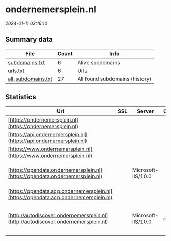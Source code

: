 # ondernemersplein.nl
*2024-01-11 02:16:10*
## Summary data


| File       | Count | Info |
|------------|-------|------|
|[subdomains.txt](/data/ondernemersplein.nl/subdomains.txt)|6|Alive subdomains|
|[urls.txt](/data/ondernemersplein.nl/urls.txt)|6|Urls|
|[all_subdomains.txt](/data/ondernemersplein.nl/all_subdomains.txt)|27|All found subdomains (history)|


## Statistics


| Url | SSL | Server | Cookie | HSTS | CSP | XFO | XXP | RP | Tech |Title |
|------------|-------|------|------|------|------|------|------|------|------|------|
|[https://ondernemersplein.nl](https://ondernemersplein.nl)| || |:white_check_mark: | | :white_check_mark: | :white_check_mark: | :white_check_mark: |HSTS||
|[https://api.ondernemersplein.nl](https://api.ondernemersplein.nl)| || |:white_check_mark: | | :white_check_mark: | :white_check_mark: | :white_check_mark: |HSTS||
|[https://www.ondernemersplein.nl](https://www.ondernemersplein.nl)| || |:white_check_mark: | | :white_check_mark: | :white_check_mark: | :white_check_mark: |HSTS||
|[https://opendata.ondernemersplein.nl](https://opendata.ondernemersplein.nl)| |Microsoft-IIS/10.0| |:white_check_mark: | | | | :white_check_mark: |HSTS IIS:10.0 Windows Server||
|[https://opendata.acp.ondernemersplein.nl](https://opendata.acp.ondernemersplein.nl)| || |:white_check_mark: | | | | :white_check_mark: |HSTS||
|[http://autodiscover.ondernemersplein.nl](http://autodiscover.ondernemersplein.nl)| |Microsoft-IIS/10.0|:white_check_mark: |:white_check_mark: | | :white_check_mark: | :white_check_mark: | :white_check_mark: |IIS:10.0 Microsoft ASP.NET Windows Server||